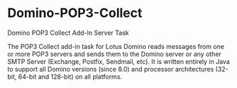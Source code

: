 # Domino-POP3-Collect
Domino POP3 Collect Add-In Server Task

The POP3 Collect add-in task for Lotus Domino reads messages from one or more POP3 servers and sends them to the Domino server or any other SMTP Server (Exchange, Postfix, Sendmail, etc). It is written entirely in Java to support all Domino versions (since 8.0) and processor architectures (32-bit, 64-bit and 128-bit) on all platforms.

